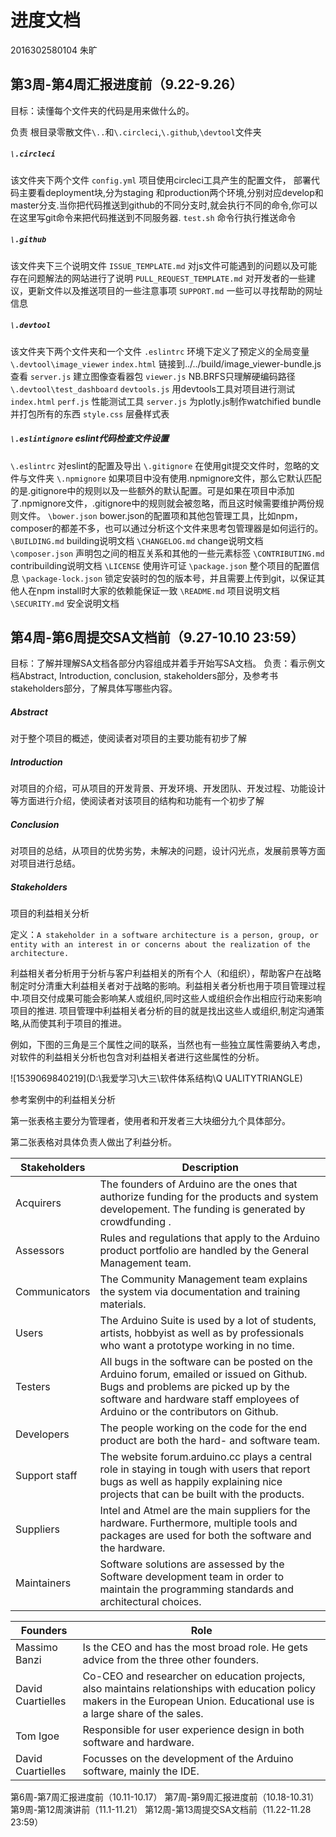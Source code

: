 

# 进度文档

2016302580104 朱旷

## 第3周-第4周汇报进度前（9.22-9.26）

目标：读懂每个文件夹的代码是用来做什么的。

负责 根目录零散文件`\..`和`\.circleci`,`\.github`,`\devtool`文件夹

##### `\.circleci`

该文件夹下两个文件
`config.yml` 项目使用circleci工具产生的配置文件， 部署代码主要看deployment块,分为staging 和production两个环境,分别对应develop和master分支.当你把代码推送到github的不同分支时,就会执行不同的命令,你可以在这里写git命令来把代码推送到不同服务器.
`test.sh`  命令行执行推送命令

##### `\.github`

该文件夹下三个说明文件
`ISSUE_TEMPLATE.md` 对js文件可能遇到的问题以及可能存在问题解法的网站进行了说明
`PULL_REQUEST_TEMPLATE.md` 对开发者的一些建议，更新文件以及推送项目的一些注意事项
`SUPPORT.md`  一些可以寻找帮助的网址信息

##### `\.devtool`

该文件夹下两个文件夹和一个文件
`.eslintrc`  环境下定义了预定义的全局变量
`\.devtool\image_viewer`
`index.html`  链接到../../build/image_viewer-bundle.js查看
`server.js`   建立图像查看器包
`viewer.js`   NB.BRFS只理解硬编码路径
`\.devtool\test_dashboard`
`devtools.js` 用devtools工具对项目进行测试
`index.html` 
`perf.js`  性能测试工具
`server.js`  为plotly.js制作watchified bundle并打包所有的东西
`style.css`  层叠样式表

##### `\.eslintignore`  eslint代码检查文件设置

`\.eslintrc`      对eslint的配置及导出
`\.gitignore`     在使用git提交文件时，忽略的文件与文件夹
`\.npmignore`     如果项目中没有使用.npmignore文件，那么它默认匹配的是.gitignore中的规则以及一些额外的默认配置。可是如果在项目中添加了.npmignore文件，.gitignore中的规则就会被忽略，而且这时候需要维护两份规则文件。
`\bower.json`     bower.json的配置项和其他包管理工具，比如npm，composer的都差不多，也可以通过分析这个文件来思考包管理器是如何运行的。
`\BUILDING.md`    building说明文档
`\CHANGELOG.md`   change说明文档
`\composer.json`   声明包之间的相互关系和其他的一些元素标签
`\CONTRIBUTING.md`   contribuilding说明文档
`\LICENSE`        使用许可证
`\package.json`    整个项目的配置信息
`\package-lock.json`  锁定安装时的包的版本号，并且需要上传到git，以保证其他人在npm install时大家的依赖能保证一致
`\README.md`      项目说明文档
`\SECURITY.md`      安全说明文档



## 第4周-第6周提交SA文档前（9.27-10.10 23:59）

目标：了解并理解SA文档各部分内容组成并着手开始写SA文档。
负责：看示例文档Abstract, Introduction, conclusion, stakeholders部分，及参考书stakeholders部分，了解具体写哪些内容。

##### Abstract

对于整个项目的概述，使阅读者对项目的主要功能有初步了解

##### Introduction

对项目的介绍，可从项目的开发背景、开发环境、开发团队、开发过程、功能设计等方面进行介绍，使阅读者对该项目的结构和功能有一个初步了解

##### Conclusion

对项目的总结，从项目的优势劣势，未解决的问题，设计闪光点，发展前景等方面对项目进行总结。

##### Stakeholders

项目的利益相关分析

定义：`A stakeholder in a software architecture is a person, group, or entity with an interest in or concerns about the realization of the architecture.`

利益相关者分析用于分析与客户利益相关的所有个人（和组织），帮助客户在战略制定时分清重大利益相关者对于战略的影响。利益相关者分析也用于项目管理过程中.项目交付成果可能会影响某人或组织,同时这些人或组织会作出相应行动来影响项目的推进. 项目管理中利益相关者分析的目的就是找出这些人或组织,制定沟通策略,从而使其利于项目的推进。

例如，下图的三角是三个属性之间的联系，当然也有一些独立属性需要纳入考虑，对软件的利益相关分析也包含对利益相关者进行这些属性的分析。

![1539069840219](D:\我爱学习\大三\软件体系结构\Q UALITYTRIANGLE)

参考案例中的利益相关分析

第一张表格主要分为管理者，使用者和开发者三大块细分九个具体部分。

第二张表格对具体负责人做出了利益分析。

| Stakeholders  | Description                                                  |
| ------------- | ------------------------------------------------------------ |
| Acquirers     | The founders of Arduino are the ones that authorize funding for the products and system  developement.  The funding  is generated by crowdfunding . |
| Assessors     | Rules and regulations that apply to the Arduino product portfolio are handled by the General Management team. |
| Communicators | The Community Management team explains the system via documentation and training materials. |
| Users         | The Arduino Suite is used by a lot of students, artists, hobbyist as well as by professionals who want a prototype working in no time. |
| Testers       | All bugs in the software can be posted on the Arduino forum, emailed or issued on Github. Bugs and problems are picked up by the software and hardware staff employees of Arduino or the contributors on Github. |
| Developers    | The people working on the code for the end product are both the hard- and software team. |
| Support staff | The website forum.arduino.cc plays a central role in staying in tough with users that report bugs as well as happily explaining nice projects that can be built with the products. |
| Suppliers     | Intel and Atmel are the main suppliers for the hardware. Furthermore, multiple tools and packages are used for both the software and the hardware. |
| Maintainers   | Software solutions are assessed by the Software development team in order to maintain the programming standards and architectural choices. |

| Founders          | Role                                                         |
| ----------------- | ------------------------------------------------------------ |
| Massimo Banzi     | Is the CEO and has the most broad role. He gets advice from the three other founders. |
| David Cuartielles | Co-CEO and researcher on education projects, also maintains relationships with education policy makers in the European Union. Educational use is a large share of the sales. |
| Tom Igoe          | Responsible for user experience design in both software and hardware. |
| David Cuartielles | Focusses on the development of the Arduino software, mainly the IDE. |









第6周-第7周汇报进度前（10.11-10.17）
第7周-第9周汇报进度前（10.18-10.31）
第9周-第12周演讲前（11.1-11.21）
第12周-第13周提交SA文档前（11.22-11.28 23:59）
